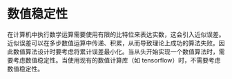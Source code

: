 # 数值稳定性

在计算机中执行数学运算需要使用有限的比特位来表达实数，这会引入近似误差。近似误差可以在多步数值运算中传递、积累，从而导致理论上成功的算法失败。因此数值算法设计时要考虑将累计误差最小化。当从头开始实现一个数值算法时，需要考虑数值稳定性。当使用现有的数值计算库（如 tensorflow）时，不需要考虑数值稳定性。
